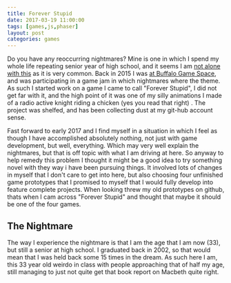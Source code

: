 ```yaml
---
title: Forever Stupid
date: 2017-03-19 11:00:00
tags: [games,js,phaser]
layout: post
categories: games
---
```


Do you have any reoccurring nightmares? Mine is one in which I spend my whole life repeating senior year of high school, and it seems I am [not alone with this](https://braindecoder.com/post/why-we-still-have-school-anxiety-dreams-1336233928) as it is very common. Back in 2015 I was [at Buffalo Game Space](https://buffalogamespace.com/misc/index), and was participating in a game jam in which nightmares where the theme. As such I started work on a game I came to call "Forever Stupid", I did not get far with it, and the high point of it was one of my silly animations I made of a radio active knight riding a chicken (yes you read that right) . The project was shelfed, and has been collecting dust at my git-hub account sense.

<!-- more -->

Fast forward to early 2017 and I find myself in a situation in which I feel as though I have accomplished absolutely nothing, not just with game development, but well, everything. Which may very well explain the nightmares, but that is off topic with what I am driving at here. So anyway to help remedy this problem I thought it might be a good idea to try something novel with they way i have been pursuing things. It involved lots of changes in myself that I don't care to get into here, but also choosing four unfinished game prototypes that I promised to myself that I would fully develop into feature complete projects. When looking threw my old prototypes on github, thats when I cam across "Forever Stupid" and thought that maybe it should be one of the four games.


## The Nightmare

The way I experience the nightmare is that I am the age that I am now (33), but still a senior at high school. I graduated back in 2002, so that would mean that I was held back some 15 times in the dream. As such here I am, this 33 year old weirdo in class with people approaching that of half my age, still managing to just not quite get that book report on Macbeth quite right.